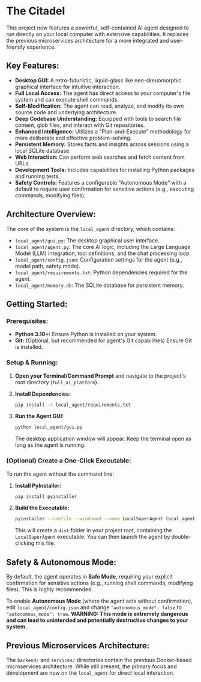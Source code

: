 # The Citadel

This project now features a powerful, self-contained AI agent designed to run directly on your local computer with extensive capabilities. It replaces the previous microservices architecture for a more integrated and user-friendly experience.

## Key Features:

*   **Desktop GUI:** A retro-futuristic, liquid-glass like neo-skeuomorphic graphical interface for intuitive interaction.
*   **Full Local Access:** The agent has direct access to your computer's file system and can execute shell commands.
*   **Self-Modification:** The agent can read, analyze, and modify its own source code and underlying architecture.
*   **Deep Codebase Understanding:** Equipped with tools to search file content, glob files, and interact with Git repositories.
*   **Enhanced Intelligence:** Utilizes a "Plan-and-Execute" methodology for more deliberate and effective problem-solving.
*   **Persistent Memory:** Stores facts and insights across sessions using a local SQLite database.
*   **Web Interaction:** Can perform web searches and fetch content from URLs.
*   **Development Tools:** Includes capabilities for installing Python packages and running tests.
*   **Safety Controls:** Features a configurable "Autonomous Mode" with a default to require user confirmation for sensitive actions (e.g., executing commands, modifying files).

## Architecture Overview:

The core of the system is the `local_agent` directory, which contains:

*   `local_agent/gui.py`: The desktop graphical user interface.
*   `local_agent/agent.py`: The core AI logic, including the Large Language Model (LLM) integration, tool definitions, and the chat processing loop.
*   `local_agent/config.json`: Configuration settings for the agent (e.g., model path, safety mode).
*   `local_agent/requirements.txt`: Python dependencies required for the agent.
*   `local_agent/memory.db`: The SQLite database for persistent memory.

## Getting Started:

### Prerequisites:

*   **Python 3.10+:** Ensure Python is installed on your system.
*   **Git:** (Optional, but recommended for agent's Git capabilities) Ensure Git is installed.

### Setup & Running:

1.  **Open your Terminal/Command Prompt** and navigate to the project's root directory (`full_ai_platform`).

2.  **Install Dependencies:**
    ```bash
    pip install -r local_agent/requirements.txt
    ```

3.  **Run the Agent GUI:**
    ```bash
    python local_agent/gui.py
    ```
    The desktop application window will appear. Keep the terminal open as long as the agent is running.

### (Optional) Create a One-Click Executable:

To run the agent without the command line:

1.  **Install PyInstaller:**
    ```bash
    pip install pyinstaller
    ```

2.  **Build the Executable:**
    ```bash
    pyinstaller --onefile --windowed --name LocalSuperAgent local_agent/gui.py
    ```
    This will create a `dist` folder in your project root, containing the `LocalSuperAgent` executable. You can then launch the agent by double-clicking this file.

## Safety & Autonomous Mode:

By default, the agent operates in **Safe Mode**, requiring your explicit confirmation for sensitive actions (e.g., running shell commands, modifying files). This is highly recommended.

To enable **Autonomous Mode** (where the agent acts without confirmation), edit `local_agent/config.json` and change `"autonomous_mode": false` to `"autonomous_mode": true`. **WARNING: This mode is extremely dangerous and can lead to unintended and potentially destructive changes to your system.**

## Previous Microservices Architecture:

The `backend/` and `services/` directories contain the previous Docker-based microservices architecture. While still present, the primary focus and development are now on the `local_agent` for direct local interaction.
